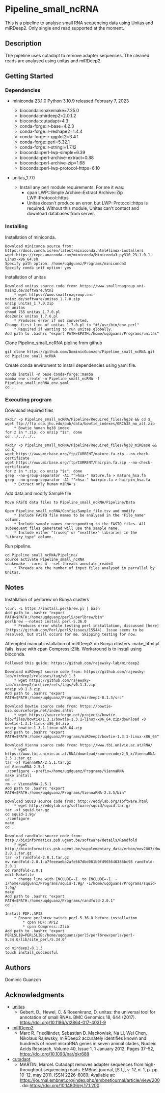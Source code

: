 # Pipeline_small_ncRNA

This is a pipeline to analyse small RNA sequencing data using Unitas and miRDeep2.
Only single end read supported at the moment.

## Description

The pipeline uses cutadapt to remove adapter sequences. The cleaned reads are analysed using unitas and miRDeep2.

## Getting Started

### Dependencies

* miniconda 23.1.0 Python 3.10.9 released February 7, 2023
    * bioconda::snakemake=7.25.0
    * bioconda::mirdeep2=2.0.1.2
    * bioconda::cutadapt=4.3
    * conda-forge::r-base=4.2.3
    * conda-forge::r-reshape2=1.4.4
    * conda-forge::r-ggplot2=3.4.1
    * conda-forge::perl=5.32.1
	* conda-forge::r-stringi=1.7.12
    * bioconda::perl-lwp-simple=6.39
    * bioconda::perl-archive-extract=0.88
    * bioconda::perl-archive-zip=1.68
    * bioconda::perl-lwp-protocol-https=6.10 

* unitas_1.7.0
    * Install any perl module requirements. For me it was:
        * cpan LWP::Simple Archive::Extract Archive::Zip LWP::Protocol::https
        * Unitas doesn't produce an error, but LWP::Protocol::https is required. Without this module, Unitas can't contact and download databases from server.	

### Installing

Installation of miniconda.
```
Download miniconda source from: https://docs.conda.io/en/latest/miniconda.html#linux-installers
wget https://repo.anaconda.com/miniconda/Miniconda3-py310_23.1.0-1-Linux-x86_64.sh
Specify path option: /home/uqdguanz/Programs/miniconda3
Specify conda init option: yes
```

Installation of unitas
```
Download unitas source code from: https://www.smallrnagroup.uni-mainz.de/software.html
    * wget https://www.smallrnagroup.uni-mainz.de/software/unitas_1.7.0.zip
unzip unitas_1.7.0.zip
cd unitas
chmod 755 unitas_1.7.0.pl
dos2unix unitas_1.7.0.pl
    * Produces error if not converted.
Change first line of unitas_1.7.0.pl to "#!/usr/bin/env perl"
    * Required if wanting to run unitas globally.
Add path to .bashrc "export PATH=$PATH:/home/uqdguanz/Programs/unitas"	
```

Clone Pipeline_small_ncRNA pipline from github
```
git clone https://github.com/DominicGuanzon/Pipeline_small_ncRNA.git
cd Pipeline_small_ncRNA
```

Create conda enviroment to install dependencies using yaml file.
```
conda install -n base conda-forge::mamba
mamba env create -n Pipeline_small_ncRNA -f Pipeline_small_ncRNA_env.yaml
cd ..
```

### Executing program

Download required files
```
mkdir -p Pipeline_small_ncRNA/Pipeline/Required_files/hg38 && cd $_
wget ftp://ftp.ccb.jhu.edu/pub/data/bowtie_indexes/GRCh38_no_alt.zip
    * Bowtie human hg38 index
for z in *.zip; do unzip "$z"; done
cd ../../../..
    
mkdir -p Pipeline_small_ncRNA/Pipeline/Required_files/hg38_miRBase && cd $_
wget https://www.mirbase.org/ftp/CURRENT/mature.fa.zip --no-check-certificate
wget https://www.mirbase.org/ftp/CURRENT/hairpin.fa.zip --no-check-certificate
for z in *.zip; do unzip "$z"; done
grep --no-group-separator -A1 "^>hsa-" mature.fa > mature_hsa.fa
grep --no-group-separator -A1 "^>hsa-" hairpin.fa > hairpin_hsa.fa
    * Extract only human miRNA's
```

Add data and modify Sample file
```
Move FASTQ data files to Pipeline_small_ncRNA/Pipeline/Data

Open Pipeline_small_ncRNA/Config/Sample_file.tsv and modify
    * Include FASTQ file names to be analysed in the "File_name" column.
    * Include sample names corresponding to the FASTQ files. All subsequent files generated will use the sample name.
    * Include either "truseq" or "nextflex" libraries in the "Library_type" column.
```

Run pipeline.
```
cd Pipeline_small_ncRNA/Pipeline/
source activate Pipeline_small_ncRNA
snakemake --cores 4 --set-threads annotate_read=4
    * Threads are the number of input files analysed in parrallel by Unitas.
```

## Notes

Installation of perlbrew on Bunya clusters
```
\curl -L https://install.perlbrew.pl | bash
Add path to .bashrc "export PATH=$PATH:/home/uqdguanz/perl5/perlbrew/bin"
perlbrew --notest install perl-5.36.0
    * Produces error while testing perl installation, discussed [here](https://github.com/Perl/perl5/issues/15544). Issue seems to be resolved, but still occurs for me. Skipping testing for now.
```

Attempted manual installation of miRDeep2 on Bunya clusters. make_html.pl fails, issue with cpan Compress::Zlib. Workaround is to install using bioconda.
```
Followed this guide: https://github.com/rajewsky-lab/mirdeep2

Download miRDeep2 source code from: https://github.com/rajewsky-lab/mirdeep2/releases/tag/v0.1.3
    * wget https://github.com/rajewsky-lab/mirdeep2/archive/refs/tags/v0.1.3.zip
unzip v0.1.3.zip
Add path to .bashrc "export PATH=$PATH:/home/uqdguanz/Programs/mirdeep2-0.1.3/src"

Download bowtie source code from: https://bowtie-bio.sourceforge.net/index.shtml
    * wget https://sourceforge.net/projects/bowtie-bio/files/bowtie/1.3.1/bowtie-1.3.1-linux-x86_64.zip/download -O bowtie-1.3.1-linux-x86_64.zip
unzip bowtie-1.3.1-linux-x86_64.zip
Add path to .bashrc "export PATH=$PATH:/home/uqdguanz/Programs/miRDeep2/bowtie-1.3.1-linux-x86_64"

Download Vienna source code from: https://www.tbi.univie.ac.at/RNA/
    * wget https://www.tbi.univie.ac.at/RNA/download/sourcecode/2_5_x/ViennaRNA-2.5.1.tar.gz
tar -xf ViennaRNA-2.5.1.tar.gz
cd ViennaRNA-2.5.1
./configure --prefix=/home/uqdguanz/Programs/ViennaRNA
make install
cd ..
rm -r ViennaRNA-2.5.1
Add path to .bashrc "export PATH=$PATH:/home/uqdguanz/Programs/ViennaRNA-2.3.5/bin"

Download SQUID source code from: http://eddylab.org/software.html
    * wget http://eddylab.org/software/squid/squid.tar.gz
tar -xf squid.tar.gz
cd squid-1.9g/
./configure
make
cd ..

Download randfold source code from: http://bioinformatics.psb.ugent.be/software/details/Randfold
    * wget http://bioinformatics.psb.ugent.be/supplementary_data/erbon/nov2003/downloads/randfold-2.0.1.tar.gz
tar -xf randfold-2.0.1.tar.gz
mv randfold-2.0.1-a7feeeaeba2afe567dbd061b9f4965646386bc98 randfold-2.0.1
cd randfold-2.0.1
edit Makefile
    * change line with INCLUDE=-I. to INCLUDE=-I. -I/home/uqdguanz/Programs/squid-1.9g/ -L/home/uqdguanz/Programs/squid-1.9g/
make
Add path to .bashrc "export PATH=$PATH:/home/uqdguanz/Programs/randfold-2.0.1"
cd ..

Install PDF::API2
    * Ensure perlbrew switch perl-5.36.0 before installation
	    * cpan PDF::API2
        * cpan Compress::Zlib
Add path to .bashrc "export PERL5LIB=PERL5LIB:/home/uqdguanz/perl5/perlbrew/perls/perl-5.34.0/lib/site_perl/5.34.0"

cd mirdeep2-0.1.3
touch install_successful
```

## Authors

Dominic Guanzon

## Acknowledgments

* [unitas](https://www.smallrnagroup.uni-mainz.de/software.html)
    * Gebert, D., Hewel, C. & Rosenkranz, D. unitas: the universal tool for annotation of small RNAs. BMC Genomics 18, 644 (2017). https://doi.org/10.1186/s12864-017-4031-9
* [miRDeep2](https://www.mdc-berlin.de/content/mirdeep2-documentation?mdcbl%5B0%5D=/n-rajewsky%23t-data%2Csoftware%26resources&mdctl=0&mdcou=20738&mdcot=6&mdcbv=71nDTh7VzOJOW6SFGuFySs4mus4wnovu-t2LZzV2dL8)
    * Marc R. Friedländer, Sebastian D. Mackowiak, Na Li, Wei Chen, Nikolaus Rajewsky, miRDeep2 accurately identifies known and hundreds of novel microRNA genes in seven animal clades, Nucleic Acids Research, Volume 40, Issue 1, 1 January 2012, Pages 37–52, https://doi.org/10.1093/nar/gkr688
* [cutadapt](https://cutadapt.readthedocs.io/en/stable/)
    * MARTIN, Marcel. Cutadapt removes adapter sequences from high-throughput sequencing reads. EMBnet.journal, [S.l.], v. 17, n. 1, p. pp. 10-12, may 2011. ISSN 2226-6089. Available at: <https://journal.embnet.org/index.php/embnetjournal/article/view/200>. doi:https://doi.org/10.14806/ej.17.1.200.
